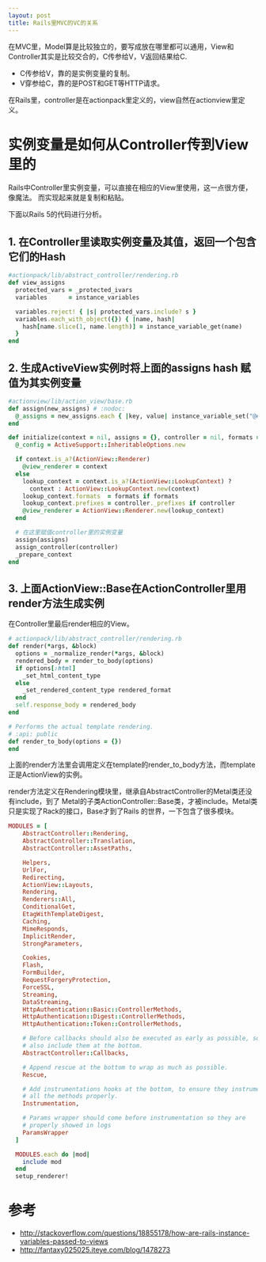 ```yaml
---
layout: post
title: Rails里MVC的VC的关系
---
```


在MVC里，Model算是比较独立的，要写成放在哪里都可以通用，View和Controller其实是比较交合的，C传参给V，V返回结果给C.

* C传参给V，靠的是实例变量的复制。
* V穿参给C，靠的是POST和GET等HTTP请求。

在Rails里，controller是在actionpack里定义的，view自然在actionview里定义。

# 实例变量是如何从Controller传到View里的

Rails中Controller里实例变量，可以直接在相应的View里使用，这一点很方便，像魔法。
而实现起来就是复制和粘贴。

下面以Rails 5的代码进行分析。

## 1. 在Controller里读取实例变量及其值，返回一个包含它们的Hash

```rb
#actionpack/lib/abstract_controller/rendering.rb
def view_assigns
  protected_vars = _protected_ivars
  variables      = instance_variables

  variables.reject! { |s| protected_vars.include? s }
  variables.each_with_object({}) { |name, hash|
    hash[name.slice(1, name.length)] = instance_variable_get(name)
  }
end
```

## 2. 生成ActiveView实例时将上面的assigns hash 赋值为其实例变量

```rb
#actionview/lib/action_view/base.rb
def assign(new_assigns) # :nodoc:
  @_assigns = new_assigns.each { |key, value| instance_variable_set("@#{key}", value) }
end

def initialize(context = nil, assigns = {}, controller = nil, formats = nil) #:nodoc:
  @_config = ActiveSupport::InheritableOptions.new

  if context.is_a?(ActionView::Renderer)
    @view_renderer = context
  else
    lookup_context = context.is_a?(ActionView::LookupContext) ?
      context : ActionView::LookupContext.new(context)
    lookup_context.formats  = formats if formats
    lookup_context.prefixes = controller._prefixes if controller
    @view_renderer = ActionView::Renderer.new(lookup_context)
  end

  # 在这里赋值controller里的实例变量
  assign(assigns)
  assign_controller(controller)
  _prepare_context
end
```

## 3. 上面ActionView::Base在ActionController里用render方法生成实例

在Controller里最后render相应的View。

```rb
# actionpack/lib/abstract_controller/rendering.rb
def render(*args, &block)
  options = _normalize_render(*args, &block)
  rendered_body = render_to_body(options)
  if options[:html]
    _set_html_content_type
  else
    _set_rendered_content_type rendered_format
  end
  self.response_body = rendered_body
end

# Performs the actual template rendering.
# :api: public
def render_to_body(options = {})
end
```

上面的render方法里会调用定义在template的render_to_body方法，而template正是ActionView的实例。

render方法定义在Rendering模块里，继承自AbstractController的Metal类还没有include，到了
Metal的子类ActionController::Base类，才被include。Metal类只是实现了Rack的接口，Base才到了Rails
的世界，一下包含了很多模块。

```rb
MODULES = [
    AbstractController::Rendering,
    AbstractController::Translation,
    AbstractController::AssetPaths,

    Helpers,
    UrlFor,
    Redirecting,
    ActionView::Layouts,
    Rendering,
    Renderers::All,
    ConditionalGet,
    EtagWithTemplateDigest,
    Caching,
    MimeResponds,
    ImplicitRender,
    StrongParameters,

    Cookies,
    Flash,
    FormBuilder,
    RequestForgeryProtection,
    ForceSSL,
    Streaming,
    DataStreaming,
    HttpAuthentication::Basic::ControllerMethods,
    HttpAuthentication::Digest::ControllerMethods,
    HttpAuthentication::Token::ControllerMethods,

    # Before callbacks should also be executed as early as possible, so
    # also include them at the bottom.
    AbstractController::Callbacks,

    # Append rescue at the bottom to wrap as much as possible.
    Rescue,

    # Add instrumentations hooks at the bottom, to ensure they instrument
    # all the methods properly.
    Instrumentation,

    # Params wrapper should come before instrumentation so they are
    # properly showed in logs
    ParamsWrapper
  ]

  MODULES.each do |mod|
    include mod
  end
  setup_renderer!
```


# 参考
* http://stackoverflow.com/questions/18855178/how-are-rails-instance-variables-passed-to-views
* http://fantaxy025025.iteye.com/blog/1478273
